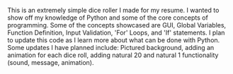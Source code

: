 This is an extremely simple dice roller I made for my resume. I wanted to show off my knowledge of Python and some of the core concepts of programming. Some of the concepts showcased are GUI, Global Variables, Function Definition, Input Validation, 'For' Loops, and 'If' statements. 
I plan to update this code as I learn more about what can be done with Python.
Some updates I have planned include: Pictured background, adding an animation for each dice roll, adding natural 20 and natural 1 functionality (sound, message, animation).
